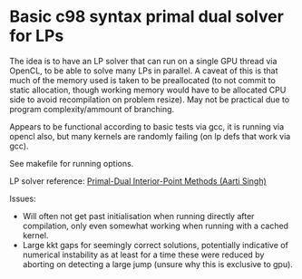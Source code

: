 # Basic c98 syntax primal dual solver for LPs

The idea is to have an LP solver that can run on a single GPU thread via OpenCL, to be able to solve many LPs in parallel.
A caveat of this is that much of the memory used is taken to be preallocated (to not commit to static allocation, though working memory would have to be allocated CPU side to avoid recompilation on problem resize).
May not be practical due to program complexity/ammount of branching.

Appears to be functional according to basic tests via gcc, it is running via opencl also, but many kernels are randomly failing (on lp defs that work via gcc).

See makefile for running options.

LP solver reference: [Primal-Dual Interior-Point Methods (Aarti Singh)](https://www.cs.cmu.edu/~pradeepr/convexopt/Lecture_Slides/primal-dual.pdf)

Issues:

- Will often not get past initialisation when running directly after compilation, only even somewhat working when running with a cached kernel.
- Large kkt gaps for seemingly correct solutions, potentially indicative of numerical instability as at least for a time these were reduced by aborting on detecting a large jump (unsure why this is exclusive to gpu).
